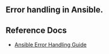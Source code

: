 ## Error handling in Ansible.

## Reference Docs

- [Ansible Error Handling Guide](https://docs.ansible.com/ansible/latest/playbook_guide/playbooks_error_handling.html)